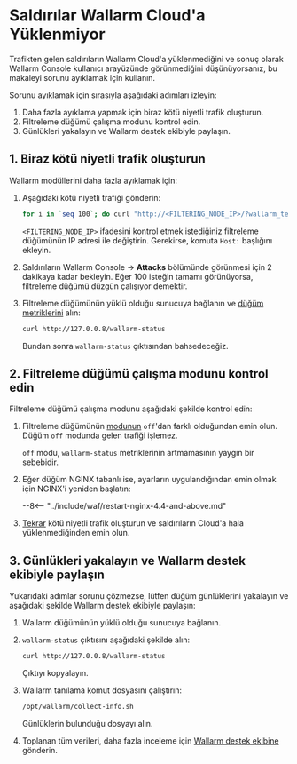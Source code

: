 # Saldırılar Wallarm Cloud'a Yüklenmiyor

Trafikten gelen saldırıların Wallarm Cloud'a yüklenmediğini ve sonuç olarak Wallarm Console kullanıcı arayüzünde görünmediğini düşünüyorsanız, bu makaleyi sorunu ayıklamak için kullanın.

Sorunu ayıklamak için sırasıyla aşağıdaki adımları izleyin:

1. Daha fazla ayıklama yapmak için biraz kötü niyetli trafik oluşturun.
1. Filtreleme düğümü çalışma modunu kontrol edin.
1. Günlükleri yakalayın ve Wallarm destek ekibiyle paylaşın.

## 1. Biraz kötü niyetli trafik oluşturun

Wallarm modüllerini daha fazla ayıklamak için:

1. Aşağıdaki kötü niyetli trafiği gönderin:

    ```bash
    for i in `seq 100`; do curl "http://<FILTERING_NODE_IP>/?wallarm_test_xxxx=union+select+$i"; sleep 1; done
    ```

    `<FILTERING_NODE_IP>` ifadesini kontrol etmek istediğiniz filtreleme düğümünün IP adresi ile değiştirin. Gerekirse, komuta `Host:` başlığını ekleyin.
1. Saldırıların Wallarm Console → **Attacks** bölümünde görünmesi için 2 dakikaya kadar bekleyin. Eğer 100 isteğin tamamı görünüyorsa, filtreleme düğümü düzgün çalışıyor demektir.
1. Filtreleme düğümünün yüklü olduğu sunucuya bağlanın ve [düğüm metriklerini](../admin-en/monitoring/intro.md) alın:

    ```bash
    curl http://127.0.0.8/wallarm-status
    ```

    Bundan sonra `wallarm-status` çıktısından bahsedeceğiz.

## 2. Filtreleme düğümü çalışma modunu kontrol edin

Filtreleme düğümü çalışma modunu aşağıdaki şekilde kontrol edin:

1. Filtreleme düğümünün [modunun](../admin-en/configure-wallarm-mode.md) `off`'dan farklı olduğundan emin olun. Düğüm `off` modunda gelen trafiği işlemez.

    `off` modu, `wallarm-status` metriklerinin artmamasının yaygın bir sebebidir.
1. Eğer düğüm NGINX tabanlı ise, ayarların uygulandığından emin olmak için NGINX'i yeniden başlatın:

    --8<-- "../include/waf/restart-nginx-4.4-and-above.md"
1. [Tekrar](#1-generate-some-malicious-traffic) kötü niyetli trafik oluşturun ve saldırıların Cloud'a hala yüklenmediğinden emin olun.

## 3. Günlükleri yakalayın ve Wallarm destek ekibiyle paylaşın

Yukarıdaki adımlar sorunu çözmezse, lütfen düğüm günlüklerini yakalayın ve aşağıdaki şekilde Wallarm destek ekibiyle paylaşın:

1. Wallarm düğümünün yüklü olduğu sunucuya bağlanın.
1. `wallarm-status` çıktısını aşağıdaki şekilde alın:

    ```bash
    curl http://127.0.0.8/wallarm-status
    ```

    Çıktıyı kopyalayın.
1. Wallarm tanılama komut dosyasını çalıştırın:

    ```bash
    /opt/wallarm/collect-info.sh
    ```

    Günlüklerin bulunduğu dosyayı alın.
1. Toplanan tüm verileri, daha fazla inceleme için [Wallarm destek ekibine](mailto:support@wallarm.com) gönderin.